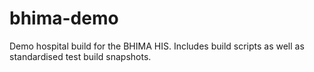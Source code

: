 # bhima-demo
Demo hospital build for the BHIMA HIS. Includes build scripts as well as standardised test build snapshots.
